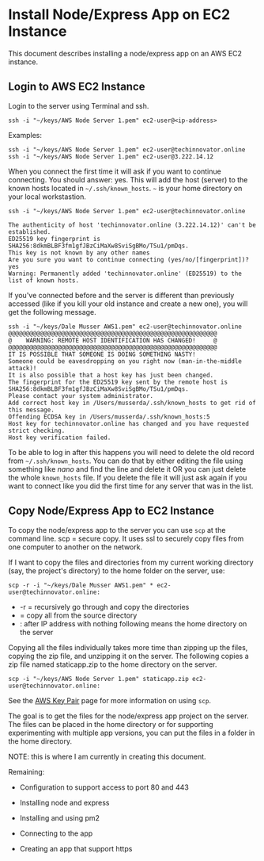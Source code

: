 # Install Node/Express App on EC2 Instance

This document describes installing a node/express app on an AWS EC2 instance.

## Login to AWS EC2 Instance

Login to the server using Terminal and ssh.

```ssh -i "~/keys/AWS Node Server 1.pem" ec2-user@<ip-address>```

Examples:

```ssh -i "~/keys/AWS Node Server 1.pem" ec2-user@techinnovator.online```<br/>
```ssh -i "~/keys/AWS Node Server 1.pem" ec2-user@3.222.14.12```

When you connect the first time it will ask if you want to continue connecting. You should answer: yes. This will add the host (server)
to the known hosts located in ```~/.ssh/known_hosts```. ```~``` is your home directory on your local workstastion.

```
ssh -i "~/keys/AWS Node Server 1.pem" ec2-user@techinnovator.online 

The authenticity of host 'techinnovator.online (3.222.14.12)' can't be established.
ED25519 key fingerprint is SHA256:8dkmBLBF3fm1gfJBzCiMaXw8SviSgBMo/TSu1/pmDqs.
This key is not known by any other names
Are you sure you want to continue connecting (yes/no/[fingerprint])? yes
Warning: Permanently added 'techinnovator.online' (ED25519) to the list of known hosts.
```

If you've connected before and the server is different than previously accessed (like if you kill your old instance and create a new one), 
you will get the following message.

```
ssh -i "~/keys/Dale Musser AWS1.pem" ec2-user@techinnovator.online 
@@@@@@@@@@@@@@@@@@@@@@@@@@@@@@@@@@@@@@@@@@@@@@@@@@@@@@@@@@@
@    WARNING: REMOTE HOST IDENTIFICATION HAS CHANGED!     @
@@@@@@@@@@@@@@@@@@@@@@@@@@@@@@@@@@@@@@@@@@@@@@@@@@@@@@@@@@@
IT IS POSSIBLE THAT SOMEONE IS DOING SOMETHING NASTY!
Someone could be eavesdropping on you right now (man-in-the-middle attack)!
It is also possible that a host key has just been changed.
The fingerprint for the ED25519 key sent by the remote host is
SHA256:8dkmBLBF3fm1gfJBzCiMaXw8SviSgBMo/TSu1/pmDqs.
Please contact your system administrator.
Add correct host key in /Users/musserda/.ssh/known_hosts to get rid of this message.
Offending ECDSA key in /Users/musserda/.ssh/known_hosts:5
Host key for techinnovator.online has changed and you have requested strict checking.
Host key verification failed.
```

To be able to log in after this happens you will need to delete the old record from ```~/.ssh/known_hosts```.  You can do that by either
editing the file using something like *nano* and find the line and delete it OR you can just delete the whole ```known_hosts``` file. If you 
delete the file it will just ask again if you want to connect like you did the first time for any server that was in the list.

## Copy Node/Express App to EC2 Instance

To copy the node/express app to the server you can use ```scp``` at the command line. scp = secure copy. It uses ssl to securely copy files from one 
computer to another on the network.

If I want to copy the files and directories from my current working directory (say, the project's directory) to the home folder on the server, use:

```
scp -r -i "~/keys/Dale Musser AWS1.pem" * ec2-user@techinnovator.online:
```

* -r = recursively go through and copy the directories
* = copy all from the source directory
* : after IP address with nothing following means the home directory on the server

Copying all the files individually takes more time than zipping up the files, copying the zip file, and unzipping it on the server. The following
copies a zip file named staticapp.zip to the home directory on the server.

```
scp -i "~/keys/AWS Node Server 1.pem" staticapp.zip ec2-user@techinnovator.online:
```

See the [AWS Key Pair](aws_key_pair.md) page for more information on using ```scp```.

The goal is to get the files for the node/express app project on the server.  The files can be placed in the home directory or for supporting
experimenting with multiple app versions, you can put the files in a folder in the home directory.


NOTE: this is where I am currently in creating this document.

Remaining:

* Configuration to support access to port 80 and 443

* Installing node and express

* Installing and using pm2

* Connecting to the app

* Creating an app that support https



